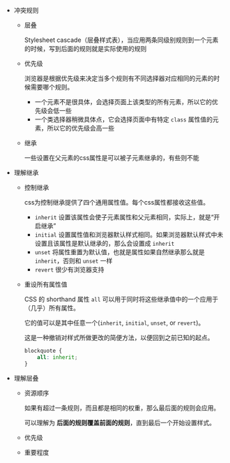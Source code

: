 - 冲突规则

  - 层叠

    Stylesheet cascade（层叠样式表），当应用两条同级别规则到一个元素的时候，写到后面的规则就是实际使用的规则

  - 优先级

    浏览器是根据优先级来决定当多个规则有不同选择器对应相同的元素的时候需要哪个规则。

    - 一个元素不是很具体，会选择页面上该类型的所有元素，所以它的优先级会低一些
    - 一个类选择器稍微具体点，它会选择页面中有特定 `class` 属性值的元素，所以它的优先级会高一些

  - 继承

    一些设置在父元素的css属性是可以被子元素继承的，有些则不能

- 理解继承

  - 控制继承

    css为控制继承提供了四个通用属性值。每个css属性都接收这些值。

    - `inherit` 设置该属性会使子元素属性和父元素相同，实际上，就是“开启继承”
    - `initial` 设置属性值和浏览器默认样式相同。如果浏览器默认样式中未设置且该属性是默认继承的，那么会设置成 `inherit`
    - `unset` 将属性重置为默认值，也就是属性如果自然继承那么就是 `inherit`，否则和 `unset` 一样
    - `revert` 很少有浏览器支持

  - 重设所有属性值

    CSS 的 shorthand 属性 `all` 可以用于同时将这些继承值中的一个应用于（几乎）所有属性。

    它的值可以是其中任意一个(`inherit`, `initial`, `unset`, or `revert`)。

    这是一种撤销对样式所做更改的简便方法，以便回到之前已知的起点。

    ```css
    blockquote {
        all: inherit;
    }
    ```

- 理解层叠

  - 资源顺序

    如果有超过一条规则，而且都是相同的权重，那么最后面的规则会应用。

    可以理解为 **后面的规则覆盖前面的规则**，直到最后一个开始设置样式。

  - 优先级

  - 重要程度